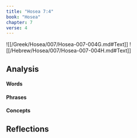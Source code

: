 ```yaml
---
title: "Hosea 7:4"
book: "Hosea"
chapter: 7
verse: 4
---
```

![[/Greek/Hosea/007/Hosea-007-004G.md#Text]]
![[/Hebrew/Hosea/007/Hosea-007-004H.md#Text]]

## Analysis

#### Words

#### Phrases

#### Concepts

## Reflections
